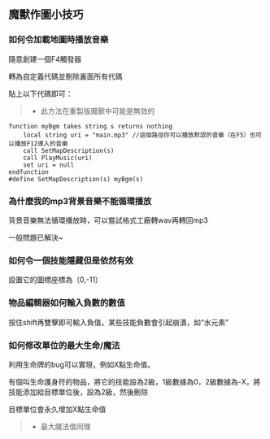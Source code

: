 ## 魔獸作圖小技巧

### 如何令加載地圖時播放音樂

隨意創建一個F4觸發器

轉為自定義代碼並刪除裏面所有代碼

貼上以下代碼即可：
> * 此方法在重製版魔獸中可能是無效的

```jass
function myBgm takes string s returns nothing
    local string uri = "main.mp3" //這個路徑你可以播放默認的音樂（在F5）也可以播放F12導入的音樂
    call SetMapDescription(s)
    call PlayMusic(uri)
    set uri = null
endfunction
#define SetMapDescription(s) myBgm(s)
```

### 為什麼我的mp3背景音樂不能循環播放

背景音樂無法循環播放時，可以嘗試格式工廠轉wav再轉回mp3

一般問題已解決~

### 如何令一個技能隱藏但是依然有效

設置它的圖標座標為（0,-11）

### 物品編輯器如何輸入負數的數值

按住shift再雙擊即可輸入負值，某些技能負數會引起崩潰，如“水元素”

### 如何修改單位的最大生命/魔法

利用生命牌的bug可以實現，例如X點生命值。

有個叫生命護身符的物品，將它的技能設為2級，1級數據為0，2級數據為-X，將技能添加給目標單位後，設為2級，然後刪除

目標單位會永久增加X點生命值

> * 最大魔法值同理
